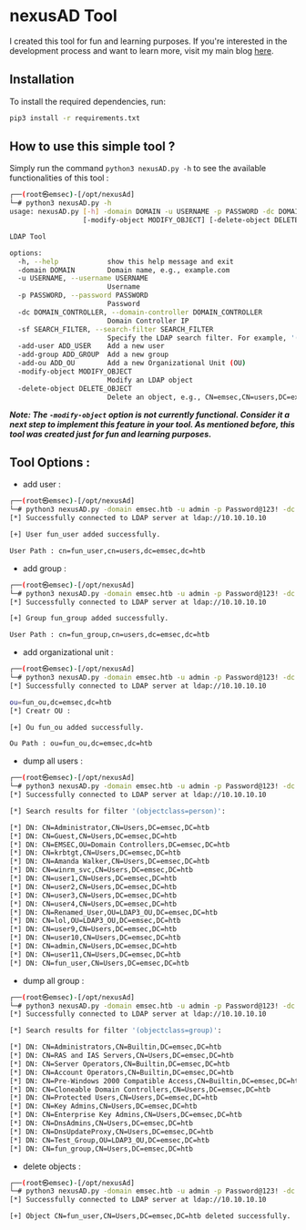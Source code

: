 # nexusAD Tool

I created this tool for fun and learning purposes. If you're interested in the development process and want to learn more, visit my main blog [here](https://mostafatoumi.github.io/).

## Installation

To install the required dependencies, run:

```bash
pip3 install -r requirements.txt
```
## How to use this simple tool ?

Simply run the command `python3 nexusAD.py -h` to see the available functionalities of this tool :


```bash
┌──(root㉿emsec)-[/opt/nexusAd]
└─# python3 nexusAD.py -h
usage: nexusAD.py [-h] -domain DOMAIN -u USERNAME -p PASSWORD -dc DOMAIN_CONTROLLER -sf SEARCH_FILTER [-add-user ADD_USER] [-add-group ADD_GROUP] [-add-ou ADD_OU]
                  [-modify-object MODIFY_OBJECT] [-delete-object DELETE_OBJECT]

LDAP Tool

options:
  -h, --help            show this help message and exit
  -domain DOMAIN        Domain name, e.g., example.com
  -u USERNAME, --username USERNAME
                        Username
  -p PASSWORD, --password PASSWORD
                        Password
  -dc DOMAIN_CONTROLLER, --domain-controller DOMAIN_CONTROLLER
                        Domain Controller IP
  -sf SEARCH_FILTER, --search-filter SEARCH_FILTER
                        Specify the LDAP search filter. For example, '(&(objectClass=user)(sAMAccountName=jdoe))'.
  -add-user ADD_USER    Add a new user
  -add-group ADD_GROUP  Add a new group
  -add-ou ADD_OU        Add a new Organizational Unit (OU)
  -modify-object MODIFY_OBJECT
                        Modify an LDAP object
  -delete-object DELETE_OBJECT
                        Delete an object, e.g., CN=emsec,CN=users,DC=example,DC=com

```
***Note: The `-modify-object` option is not currently functional. Consider it a next step to implement this feature in your tool. As mentioned before, this tool was created just for fun and learning purposes.***

## Tool Options :

* add user :

```bash
┌──(root㉿emsec)-[/opt/nexusAd]
└─# python3 nexusAD.py -domain emsec.htb -u admin -p Password@123! -dc 10.10.10.10 -add-user fun_user
[*] Successfully connected to LDAP server at ldap://10.10.10.10

[+] User fun_user added successfully.

User Path : cn=fun_user,cn=users,dc=emsec,dc=htb
```

* add group :

```bash
┌──(root㉿emsec)-[/opt/nexusAd]
└─# python3 nexusAD.py -domain emsec.htb -u admin -p Password@123! -dc 10.10.10.10  -add-group fun_group
[*] Successfully connected to LDAP server at ldap://10.10.10.10

[+] Group fun_group added successfully.

User Path : cn=fun_group,cn=users,dc=emsec,dc=htb
```

* add organizational unit :

```bash
┌──(root㉿emsec)-[/opt/nexusAd]
└─# python3 nexusAD.py -domain emsec.htb -u admin -p Password@123! -dc 10.10.10.10  -add-ou fun_ou
[*] Successfully connected to LDAP server at ldap://10.10.10.10

ou=fun_ou,dc=emsec,dc=htb
[*] Creatr OU :

[+] Ou fun_ou added successfully.

Ou Path : ou=fun_ou,dc=emsec,dc=htb
```


*  dump all users :

```bash
┌──(root㉿emsec)-[/opt/nexusAd]
└─# python3 nexusAD.py -domain emsec.htb -u admin -p Password@123! -dc 10.10.10.10 -sf '(objectclass=person)'
[*] Successfully connected to LDAP server at ldap://10.10.10.10

[*] Search results for filter '(objectclass=person)': 

[*] DN: CN=Administrator,CN=Users,DC=emsec,DC=htb     
[*] DN: CN=Guest,CN=Users,DC=emsec,DC=htb
[*] DN: CN=EMSEC,OU=Domain Controllers,DC=emsec,DC=htb
[*] DN: CN=krbtgt,CN=Users,DC=emsec,DC=htb
[*] DN: CN=Amanda Walker,CN=Users,DC=emsec,DC=htb     
[*] DN: CN=winrm_svc,CN=Users,DC=emsec,DC=htb
[*] DN: CN=user1,CN=Users,DC=emsec,DC=htb
[*] DN: CN=user2,CN=Users,DC=emsec,DC=htb
[*] DN: CN=user3,CN=Users,DC=emsec,DC=htb
[*] DN: CN=user4,CN=Users,DC=emsec,DC=htb
[*] DN: CN=Renamed_User,OU=LDAP3_OU,DC=emsec,DC=htb
[*] DN: CN=lol,OU=LDAP3_OU,DC=emsec,DC=htb
[*] DN: CN=user9,CN=Users,DC=emsec,DC=htb
[*] DN: CN=user10,CN=Users,DC=emsec,DC=htb
[*] DN: CN=admin,CN=Users,DC=emsec,DC=htb
[*] DN: CN=user11,CN=Users,DC=emsec,DC=htb
[*] DN: CN=fun_user,CN=Users,DC=emsec,DC=htb
```

* dump all group :

```bash
┌──(root㉿emsec)-[/opt/nexusAd]
└─# python3 nexusAD.py -domain emsec.htb -u admin -p Password@123! -dc 10.10.10.10 -sf '(objectclass=group)' 
[*] Successfully connected to LDAP server at ldap://10.10.10.10

[*] Search results for filter '(objectclass=group)':

[*] DN: CN=Administrators,CN=Builtin,DC=emsec,DC=htb
[*] DN: CN=RAS and IAS Servers,CN=Users,DC=emsec,DC=htb
[*] DN: CN=Server Operators,CN=Builtin,DC=emsec,DC=htb
[*] DN: CN=Account Operators,CN=Builtin,DC=emsec,DC=htb
[*] DN: CN=Pre-Windows 2000 Compatible Access,CN=Builtin,DC=emsec,DC=htb
[*] DN: CN=Cloneable Domain Controllers,CN=Users,DC=emsec,DC=htb
[*] DN: CN=Protected Users,CN=Users,DC=emsec,DC=htb
[*] DN: CN=Key Admins,CN=Users,DC=emsec,DC=htb
[*] DN: CN=Enterprise Key Admins,CN=Users,DC=emsec,DC=htb
[*] DN: CN=DnsAdmins,CN=Users,DC=emsec,DC=htb
[*] DN: CN=DnsUpdateProxy,CN=Users,DC=emsec,DC=htb
[*] DN: CN=Test_Group,OU=LDAP3_OU,DC=emsec,DC=htb
[*] DN: CN=fun_group,CN=Users,DC=emsec,DC=htb
```


* delete objects :

```bash
┌──(root㉿emsec)-[/opt/nexusAd]
└─# python3 nexusAD.py -domain emsec.htb -u admin -p Password@123! -dc 10.10.10.10  -delete-object CN=fun_user,CN=Users,DC=emsec,DC=htb
[*] Successfully connected to LDAP server at ldap://10.10.10.10

[+] Object CN=fun_user,CN=Users,DC=emsec,DC=htb deleted successfully.

```
